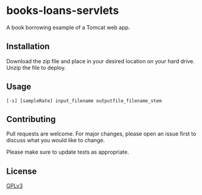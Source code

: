 # books-loans-servlets
A book borrowing example of a Tomcat web app.

## Installation

Download the zip file and place in your desired location on your hard drive. Unzip the file to deploy.

## Usage

```
[-s] [sampleRate] input_filename outputfile_filename_stem
```

## Contributing
Pull requests are welcome. For major changes, please open an issue first to discuss what you would like to change.

Please make sure to update tests as appropriate.

## License
[GPLv3](https://choosealicense.com/licenses/gpl-3.0/)
